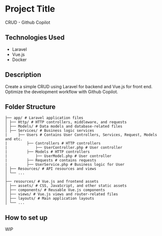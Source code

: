 # Project Title

CRUD - Github Copilot

## Technologies Used

- Laravel
- Vue.js
- Docker

## Description

Create a simple CRUD using Laravel for backend and Vue.js for front end. Optimize the development workflow with Github Copilot.

## Folder Structure
```
├── app/ # Laravel application files
│ ├── Http/ # HTTP controllers, middleware, and requests
│ ├── Models/ # Data models and database-related files
│ ├── Services/ # Business logic services
|     ├── Users # Contains User Controllers, Services, Request, Models and etc.
|         ├── Controllers # HTTP controllers
|             ├── UserController.php # User controller
|         ├── Models # HTTP controllers
|             ├── UserModel.php # User controller
|         ├── Requests # contains requests
|         ├── UserService.php # Business logic for User
│ ├── Resources/ # API resources and views
│ └── ...
│
├── resources/ # Vue.js and frontend assets
│ ├── assets/ # CSS, JavaScript, and other static assets
│ ├── components/ # Reusable Vue.js components
│ ├── views/ # Vue.js views and router-related files
│ ├── layouts/ # Main application layouts
│ └── ...
```
## How to set up

WIP
